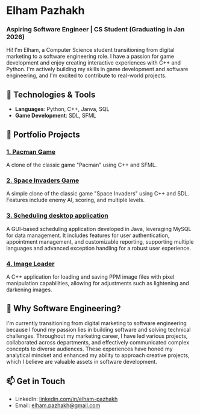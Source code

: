 # Elham Pazhakh
### Aspiring Software Engineer | CS Student (Graduating in Jan 2026)

Hi! I'm Elham, a Computer Science student transitioning from digital marketing to a software engineering role. I have a passion for game development and enjoy creating interactive experiences with C++ and Python. I'm actively building my skills in game development and software engineering, and I'm excited to contribute to real-world projects.

## 🔧 Technologies & Tools
- **Languages**: Python, C++, Janva, SQL
- **Game Development**: SDL, SFML


## 🚀 Portfolio Projects 

### [1. Pacman Game](https://github.com/Ellaam/Pacman.git)
A clone of the classic game "Pacman" using C++ and SFML.

### [2. Space Invaders Game](https://github.com/Ellaam/space-invaders.git)
A simple clone of the classic game "Space Invaders" using C++ and SDL. Features include enemy AI, scoring, and multiple levels.

### [3. Scheduling desktop application](https://github.com/Ellaam/Scheduling-Desktop-Application/tree/main)
A GUI-based scheduling application developed in Java, leveraging MySQL for data management. It includes features for user authentication, appointment management, and customizable reporting, supporting multiple languages and advanced exception handling for a robust user experience.

### [4. Image Loader](https://github.com/ElhamPazhakh/Image-loader)
A C++ application for loading and saving PPM image files with pixel manipulation capabilities, allowing for adjustments such as lightening and darkening images.

## 🌱 Why Software Engineering?
I'm currently transitioning from digital marketing to software engineering because I found my passion lies in building software and solving technical challenges. Throughout my marketing career, I have led various projects, collaborated across departments, and effectively communicated complex concepts to diverse audiences. These experiences have honed my analytical mindset and enhanced my ability to approach creative projects, which I believe are valuable assets in software development.

## 📫 Get in Touch
- LinkedIn: [linkedin.com/in/elham-pazhakh](https://linkedin.com/in/elham-pazhakh)
- Email: elham.pazhakh@gmail.com



